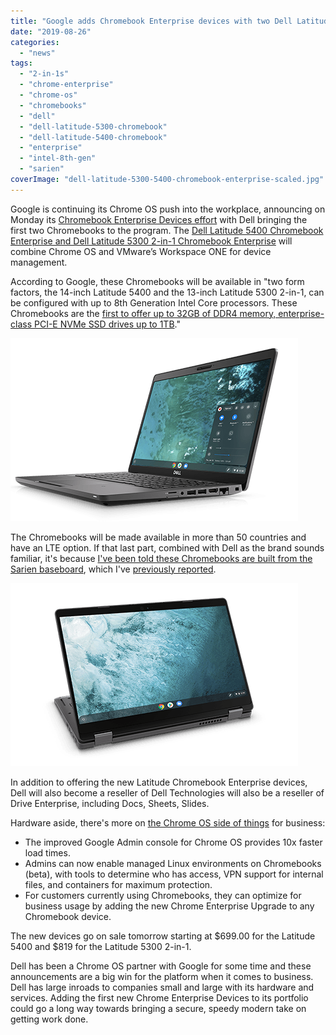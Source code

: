 ```yaml
---
title: "Google adds Chromebook Enterprise devices with two Dell Latitude Chromebooks"
date: "2019-08-26"
categories: 
  - "news"
tags: 
  - "2-in-1s"
  - "chrome-enterprise"
  - "chrome-os"
  - "chromebooks"
  - "dell"
  - "dell-latitude-5300-chromebook"
  - "dell-latitude-5400-chromebook"
  - "enterprise"
  - "intel-8th-gen"
  - "sarien"
coverImage: "dell-latitude-5300-5400-chromebook-enterprise-scaled.jpg"
---
```


Google is continuing its Chrome OS push into the workplace, announcing on Monday its [Chromebook Enterprise Devices effort](https://cloud.google.com/blog/products/chrome-enterprise/making-the-modern-os-accessible-for-every-enterprise) with Dell bringing the first two Chromebooks to the program. The [Dell Latitude 5400 Chromebook Enterprise and Dell Latitude 5300 2-in-1 Chromebook Enterprise](https://www.dellemc.com/en-us/chromebookenterprise/index.htm) will combine Chrome OS and VMware’s Workspace ONE for device management.

According to Google, these Chromebooks will be available in "two form factors, the 14-inch Latitude 5400 and the 13-inch Latitude 5300 2-in-1, can be configured with up to 8th Generation Intel Core processors. These Chromebooks are the [first to offer up to 32GB of DDR4 memory, enterprise-class PCI-E NVMe SSD drives up to 1TB](https://corporate.delltechnologies.com/en-us/newsroom/announcements/detailpage.press-releases~usa~2019~08~20190826-dt-unified-workspace-gives-users-even-more-choice--the-worlds-first-latitude.htm#/filter-on/Country:en-us)."

![](images/blade2b.png)

The Chromebooks will be made available in more than 50 countries and have an LTE option. If that last part, combined with Dell as the brand sounds familiar, it's because [I've been told these Chromebooks are built from the Sarien baseboard](https://www.aboutchromebooks.com/news/dell-sarien-chromebook-lte-support-arcada-whiskey-lake/), which I've [previously reported](https://www.aboutchromebooks.com/news/sarien-arcada-chromebooks-integrated-4g-lte/).

![](images/blade2a-1.png)

In addition to offering the new Latitude Chromebook Enterprise devices, Dell will also become a reseller of Dell Technologies will also be a reseller of Drive Enterprise, including Docs, Sheets, Slides.

Hardware aside, there's more on [the Chrome OS side of things](https://cloud.google.com/chrome-enterprise/) for business:

- The improved Google Admin console for Chrome OS provides 10x faster load times.
- Admins can now enable managed Linux environments on Chromebooks (beta), with tools to determine who has access, VPN support for internal files, and containers for maximum protection.
- For customers currently using Chromebooks, they can optimize for business usage by adding the new Chrome Enterprise Upgrade to any Chromebook device. 

The new devices go on sale tomorrow starting at $699.00 for the Latitude 5400 and $819 for the Latitude 5300 2-in-1.

Dell has been a Chrome OS partner with Google for some time and these announcements are a big win for the platform when it comes to business. Dell has large inroads to companies small and large with its hardware and services. Adding the first new Chrome Enterprise Devices to its portfolio could go a long way towards bringing a secure, speedy modern take on getting work done.
